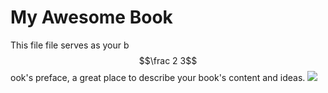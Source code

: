 # My Awesome Book

This file file serves as your b
$$\frac 2 3$$ook's preface, a great place to describe your book's content and ideas.
![](http://67.media.tumblr.com/50fb43eadb237df770c2701012f09f6c/tumblr_njm7hlYXCg1r2idzvo1_500.gif)